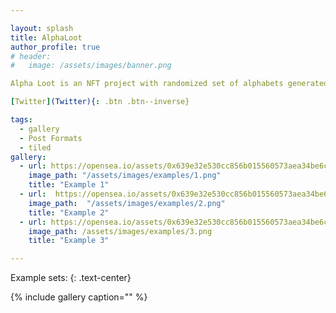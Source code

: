 ```yaml
---

layout: splash
title: AlphaLoot
author_profile: true
# header: 
#   image: /assets/images/banner.png

Alpha Loot is an NFT project with randomized set of alphabets generated and stored on chain.

[Twitter](Twitter){: .btn .btn--inverse}

tags:
  - gallery
  - Post Formats
  - tiled
gallery:
  - url: https://opensea.io/assets/0x639e32e530cc856b015560573aea34be6cc14d23/1
    image_path: "/assets/images/examples/1.png"
    title: "Example 1"
  - url:  https://opensea.io/assets/0x639e32e530cc856b015560573aea34be6cc14d23/2
    image_path:  "/assets/images/examples/2.png"
    title: "Example 2"
  - url: https://opensea.io/assets/0x639e32e530cc856b015560573aea34be6cc14d23/3 
    image_path: /assets/images/examples/3.png
    title: "Example 3"

---
```


Example sets: 
{: .text-center}


{% include gallery caption="" %}


